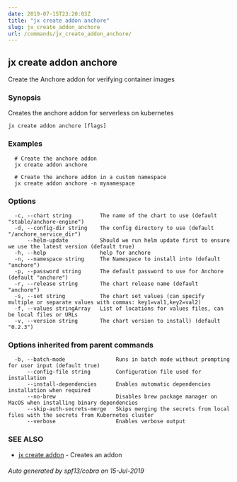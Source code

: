 ```yaml
---
date: 2019-07-15T23:20:03Z
title: "jx create addon anchore"
slug: jx_create_addon_anchore
url: /commands/jx_create_addon_anchore/
---
```

## jx create addon anchore

Create the Anchore addon for verifying container images

### Synopsis

Creates the anchore addon for serverless on kubernetes

```
jx create addon anchore [flags]
```

### Examples

```
  # Create the anchore addon
  jx create addon anchore
  
  # Create the anchore addon in a custom namespace
  jx create addon anchore -n mynamespace
```

### Options

```
  -c, --chart string         The name of the chart to use (default "stable/anchore-engine")
  -d, --config-dir string    The config directory to use (default "/anchore_service_dir")
      --helm-update          Should we run helm update first to ensure we use the latest version (default true)
  -h, --help                 help for anchore
  -n, --namespace string     The Namespace to install into (default "anchore")
  -p, --password string      The default password to use for Anchore (default "anchore")
  -r, --release string       The chart release name (default "anchore")
  -s, --set string           The chart set values (can specify multiple or separate values with commas: key1=val1,key2=val2)
  -f, --values stringArray   List of locations for values files, can be local files or URLs
  -v, --version string       The chart version to install) (default "0.2.3")
```

### Options inherited from parent commands

```
  -b, --batch-mode                Runs in batch mode without prompting for user input (default true)
      --config-file string        Configuration file used for installation
      --install-dependencies      Enables automatic dependencies installation when required
      --no-brew                   Disables brew package manager on MacOS when installing binary dependencies
      --skip-auth-secrets-merge   Skips merging the secrets from local files with the secrets from Kubernetes cluster
      --verbose                   Enables verbose output
```

### SEE ALSO

* [jx create addon](/commands/jx_create_addon/)	 - Creates an addon

###### Auto generated by spf13/cobra on 15-Jul-2019
